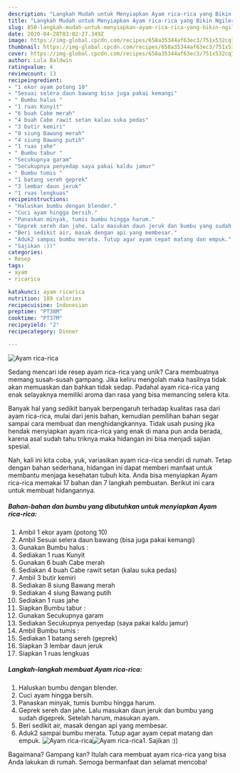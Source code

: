```yaml
---
description: "Langkah Mudah untuk Menyiapkan Ayam rica-rica yang Bikin Ngiler"
title: "Langkah Mudah untuk Menyiapkan Ayam rica-rica yang Bikin Ngiler"
slug: 850-langkah-mudah-untuk-menyiapkan-ayam-rica-rica-yang-bikin-ngiler
date: 2020-04-28T03:02:27.349Z
image: https://img-global.cpcdn.com/recipes/658a35344af63ec3/751x532cq70/ayam-rica-rica-foto-resep-utama.jpg
thumbnail: https://img-global.cpcdn.com/recipes/658a35344af63ec3/751x532cq70/ayam-rica-rica-foto-resep-utama.jpg
cover: https://img-global.cpcdn.com/recipes/658a35344af63ec3/751x532cq70/ayam-rica-rica-foto-resep-utama.jpg
author: Lula Baldwin
ratingvalue: 4
reviewcount: 13
recipeingredient:
- "1 ekor ayam potong 10"
- "Sesuai selera daun bawang bisa juga pakai kemangi"
- " Bumbu halus "
- "1 ruas Kunyit"
- "6 buah Cabe merah"
- "4 buah Cabe rawit setan kalau suka pedas"
- "3 butir kemiri"
- "8 siung Bawang merah"
- "4 siung Bawang putih"
- "1 ruas jahe"
- " Bumbu tabur "
- "Secukupnya garam"
- "Secukupnya penyedap saya pakai kaldu jamur"
- " Bumbu tumis "
- "1 batang sereh geprek"
- "3 lembar daun jeruk"
- "1 ruas lengkuas"
recipeinstructions:
- "Haluskan bumbu dengan blender."
- "Cuci ayam hingga bersih."
- "Panaskan minyak, tumis bumbu hingga harum."
- "Geprek sereh dan jahe. Lalu masukan daun jeruk dan bumbu yang sudah digeprek. Setelah harum, masukan ayam."
- "Beri sedikit air, masak dengan api yang membesar."
- "Aduk2 sampai bumbu merata. Tutup agar ayam cepat matang dan empuk."
- "Sajikan :))"
categories:
- Resep
tags:
- ayam
- ricarica

katakunci: ayam ricarica 
nutrition: 189 calories
recipecuisine: Indonesian
preptime: "PT38M"
cooktime: "PT37M"
recipeyield: "2"
recipecategory: Dinner

---
```



![Ayam rica-rica](https://img-global.cpcdn.com/recipes/658a35344af63ec3/751x532cq70/ayam-rica-rica-foto-resep-utama.jpg)

Sedang mencari ide resep ayam rica-rica yang unik? Cara membuatnya memang susah-susah gampang. Jika keliru mengolah maka hasilnya tidak akan memuaskan dan bahkan tidak sedap. Padahal ayam rica-rica yang enak selayaknya memiliki aroma dan rasa yang bisa memancing selera kita.



Banyak hal yang sedikit banyak berpengaruh terhadap kualitas rasa dari ayam rica-rica, mulai dari jenis bahan, kemudian pemilihan bahan segar sampai cara membuat dan menghidangkannya. Tidak usah pusing jika hendak menyiapkan ayam rica-rica yang enak di mana pun anda berada, karena asal sudah tahu triknya maka hidangan ini bisa menjadi sajian spesial.


Nah, kali ini kita coba, yuk, variasikan ayam rica-rica sendiri di rumah. Tetap dengan bahan sederhana, hidangan ini dapat memberi manfaat untuk membantu menjaga kesehatan tubuh kita. Anda bisa menyiapkan Ayam rica-rica memakai 17 bahan dan 7 langkah pembuatan. Berikut ini cara untuk membuat hidangannya.

<!--inarticleads1-->

##### Bahan-bahan dan bumbu yang dibutuhkan untuk menyiapkan Ayam rica-rica:

1. Ambil 1 ekor ayam (potong 10)
1. Ambil Sesuai selera daun bawang (bisa juga pakai kemangi)
1. Gunakan  Bumbu halus :
1. Sediakan 1 ruas Kunyit
1. Gunakan 6 buah Cabe merah
1. Sediakan 4 buah Cabe rawit setan (kalau suka pedas)
1. Ambil 3 butir kemiri
1. Sediakan 8 siung Bawang merah
1. Sediakan 4 siung Bawang putih
1. Sediakan 1 ruas jahe
1. Siapkan  Bumbu tabur :
1. Gunakan Secukupnya garam
1. Sediakan Secukupnya penyedap (saya pakai kaldu jamur)
1. Ambil  Bumbu tumis :
1. Sediakan 1 batang sereh (geprek)
1. Siapkan 3 lembar daun jeruk
1. Siapkan 1 ruas lengkuas




<!--inarticleads2-->

##### Langkah-langkah membuat Ayam rica-rica:

1. Haluskan bumbu dengan blender.
1. Cuci ayam hingga bersih.
1. Panaskan minyak, tumis bumbu hingga harum.
1. Geprek sereh dan jahe. Lalu masukan daun jeruk dan bumbu yang sudah digeprek. Setelah harum, masukan ayam.
1. Beri sedikit air, masak dengan api yang membesar.
1. Aduk2 sampai bumbu merata. Tutup agar ayam cepat matang dan empuk.
<img src="//assets-global.cpcdn.com/assets/icons/button_play-2c75c40dde080a61004c1f40b05d8f140eaff45d7e9e6481dc71c63d2e7c4909.png" alt="Ayam rica-rica"><img src="//assets-global.cpcdn.com/assets/icons/button_play-2c75c40dde080a61004c1f40b05d8f140eaff45d7e9e6481dc71c63d2e7c4909.png" alt="Ayam rica-rica">1. Sajikan :))




Bagaimana? Gampang kan? Itulah cara membuat ayam rica-rica yang bisa Anda lakukan di rumah. Semoga bermanfaat dan selamat mencoba!
